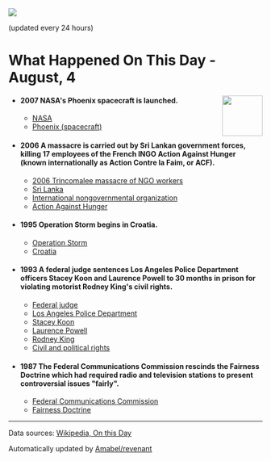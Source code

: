 <img src="https://img.shields.io/badge/last%20updated%20at-2020--08--04%2000%3A10%20(UTC)-brightgreen?style=for-the-badge">

(updated every 24 hours)

# What Happened On This Day - August, 4

<img align="right" src="https://user-images.githubusercontent.com/12688422/87848414-3e9d0800-c91b-11ea-84df-7ebcb2c52b8d.png" width="80px">

- #### 2007 NASA's Phoenix spacecraft is launched.

  - [NASA](https://wikipedia.org/wiki/NASA)
  - [Phoenix (spacecraft)](https://wikipedia.org/wiki/Phoenix_(spacecraft))

- #### 2006 A massacre is carried out by Sri Lankan government forces, killing 17 employees of the French INGO Action Against Hunger (known internationally as Action Contre la Faim, or ACF).

  - [2006 Trincomalee massacre of NGO workers](https://wikipedia.org/wiki/2006_Trincomalee_massacre_of_NGO_workers)
  - [Sri Lanka](https://wikipedia.org/wiki/Sri_Lanka)
  - [International nongovernmental organization](https://wikipedia.org/wiki/International_nongovernmental_organization)
  - [Action Against Hunger](https://wikipedia.org/wiki/Action_Against_Hunger)

- #### 1995 Operation Storm begins in Croatia.

  - [Operation Storm](https://wikipedia.org/wiki/Operation_Storm)
  - [Croatia](https://wikipedia.org/wiki/Croatia)

- #### 1993 A federal judge sentences Los Angeles Police Department officers Stacey Koon and Laurence Powell to 30 months in prison for violating motorist Rodney King's civil rights.

  - [Federal judge](https://wikipedia.org/wiki/Federal_judge)
  - [Los Angeles Police Department](https://wikipedia.org/wiki/Los_Angeles_Police_Department)
  - [Stacey Koon](https://wikipedia.org/wiki/Stacey_Koon)
  - [Laurence Powell](https://wikipedia.org/wiki/Laurence_Powell)
  - [Rodney King](https://wikipedia.org/wiki/Rodney_King)
  - [Civil and political rights](https://wikipedia.org/wiki/Civil_and_political_rights)

- #### 1987 The Federal Communications Commission rescinds the Fairness Doctrine which had required radio and television stations to present controversial issues "fairly".

  - [Federal Communications Commission](https://wikipedia.org/wiki/Federal_Communications_Commission)
  - [Fairness Doctrine](https://wikipedia.org/wiki/Fairness_Doctrine)
---

Data sources: [Wikipedia, On this Day](https://byabbe.se/on-this-day/)

Automatically updated by [Amabel/revenant](https://github.com/Amabel/revenant)